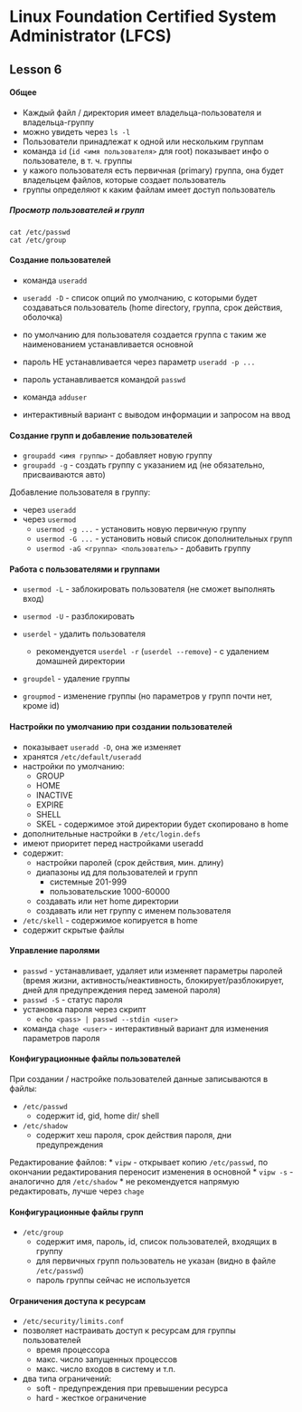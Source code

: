 # Linux Foundation Certified System Administrator (LFCS)

## Lesson 6

#### Общее

* Каждый файл / директория имеет владельца-пользователя и владельца-группу
* можно увидеть через `ls -l`
* Пользователи принадлежат к одной или нескольким группам
* команда `id` (`id <имя пользователя>` для root) показывает инфо о пользователе, в т. ч. группы
* у кажого пользователя есть первичная (primary) группа, она будет владельцем файлов, которые создает пользователь
* группы определяют к каким файлам имеет доступ пользователь

##### Просмотр пользователей и групп

    cat /etc/passwd
    cat /etc/group

#### Создание пользователей

* команда `useradd`
* `useradd -D` - список опций по умолчанию, с которыми будет создаваться пользователь (home directory, группа, срок действия, оболочка)
* по умолчанию для пользователя создается группа с таким же наименованием  устанавливается основной
* пароль НЕ устанавливается через параметр `useradd -p ...`
* пароль устанавливается командой `passwd`

* команда `adduser`
* интерактивный вариант с выводом информации и запросом на ввод

#### Создание групп и добавление пользователей

* `groupadd <имя группы>` - добавляет новую группу
* `groupadd -g` - создать группу с указанием ид (не обязательно, присваиваются авто)

Добавление пользователя в группу:

* через `useradd`
* через `usermod`
    - `usermod -g ...` - установить новую первичную группу
    - `usermod -G ...` - установить новый список дополнительных групп
    - `usermod -aG <группа> <пользователь>` - добавить группу

#### Работа с пользователями и группами

* `usermod -L` - заблокировать пользователя (не сможет выполнять вход)
* `usermod -U` - разблокировать
* `userdel` - удалить пользователя
    - рекомендуется `userdel -r` (`userdel --remove`) - с удалением домашней директории

* `groupdel` - удаление группы
* `groupmod` - изменение группы (но параметров у групп почти нет, кроме id)

#### Настройки по умолчанию при создании пользователей

* показывает `useradd -D`, она же изменяет
* хранятся `/etc/default/useradd`
* настройки по умолчанию:
    - GROUP
    - HOME
    - INACTIVE
    - EXPIRE
    - SHELL
    - SKEL - содержимое этой директории будет скопировано в home
* дополнительные настройки в `/etc/login.defs`
* имеют приоритет перед настройками useradd
* содержит:
    - настройки паролей (срок действия, мин. длину)
    - диапазоны ид для пользователей и групп
        + системные 201-999
        + пользовательские 1000-60000 
    - создавать или нет home директории
    - создавать или нет группу с именем пользователя
* `/etc/skell` - содержимое копируется в home
* содержит скрытые файлы

#### Управление паролями

* `passwd` - устанавливает, удаляет или изменяет параметры паролей (время жизни, активность/неактивность, блокирует/разблокирует, дней для предупреждения перед заменой пароля)
* `passwd -S` - статус пароля
* установка пароля через скрипт
    -  `echo <pass> | passwd --stdin <user>`
* команда `chage <user>` - интерактивный вариант для изменения параметров пароля

#### Конфигурационные файлы пользователей

При создании / настройке пользователей данные записываются в файлы:
* `/etc/passwd`
    - содержит id, gid, home dir/ shell
* `/etc/shadow`
    - содержит хеш пароля, срок действия пароля, дни предупреждения

Редактирование файлов:
    * `vipw` - открывает копию `/etc/passwd`, по окончании редактирования переносит изменения в основной
    * `vipw -s` - аналогично для `/etc/shadow`
    * не рекомендуется напрямую редактировать, лучше через `chage`

#### Конфигурационные файлы групп

* `/etc/group`
    - содержит имя, пароль, id, список пользователей, входящих в группу
    - для первичных групп пользователь не указан (видно в файле `/etc/passwd`)
    - пароль группы сейчас не используется

#### Ограничения доступа к ресурсам

* `/etc/security/limits.conf`
* позволяет настраивать доступ к ресурсам для группы пользователей
    - время процессора
    - макс. число запущенных процессов
    - макс. число входов в систему и т.п.
* два типа ограничений:
    - soft - предупреждения при превышении ресурса
    - hard - жесткое ограничение 
